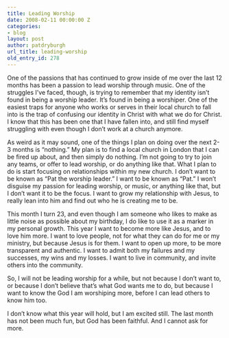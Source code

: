 ```yaml
---
title: Leading Worship
date: 2008-02-11 00:00:00 Z
categories:
- blog
layout: post
author: patdryburgh
url_title: leading-worship
old_entry_id: 278
---
```


One of the passions that has continued to grow inside of me over the last 12 months has been a passion to lead worship through music. One of the struggles I’ve faced, though, is trying to remember that my identity isn’t found in being a worship leader. It’s found in being a worshiper. One of the easiest traps for anyone who works or serves in their local church to fall into is the trap of confusing our identity in Christ with what we do for Christ. I know that this has been one that I have fallen into, and still find myself struggling with even though I don’t work at a church anymore.

As weird as it may sound, one of the things I plan on doing over the next 2-3 months is “nothing.” My plan is to find a local church in London that I can be fired up about, and then simply do nothing. I’m not going to try to join any teams, or offer to lead worship, or do anything like that. What I plan to do is start focusing on relationships within my new church. I don’t want to be known as “Pat the worship leader.” I want to be known as “Pat.” I won’t disguise my passion for leading worship, or music, or anything like that, but I don’t want it to be the focus. I want to grow my relationship with Jesus, to really lean into him and find out who he is creating me to be.

This month I turn 23, and even though I am someone who likes to make as little noise as possible about my birthday, I do like to use it as a marker in my personal growth. This year I want to become more like Jesus, and to love him more. I want to love people, not for what they can do for me or my ministry, but because Jesus is for them. I want to open up more, to be more transparent and authentic. I want to admit both my failures and my successes, my wins and my losses. I want to live in community, and invite others into the community.

So, I will not be leading worship for a while, but not because I don’t want to, or because I don’t believe that’s what God wants me to do, but because I want to know the God I am worshiping more, before I can lead others to know him too.

I don’t know what this year will hold, but I am excited still. The last month has not been much fun, but God has been faithful. And I cannot ask for more.